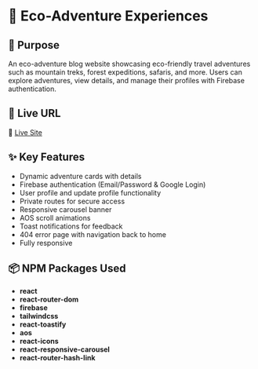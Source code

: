 # 🌿 Eco-Adventure Experiences  

## 📌 Purpose  
An eco-adventure blog website showcasing eco-friendly travel adventures such as mountain treks, forest expeditions, safaris, and more. Users can explore adventures, view details, and manage their profiles with Firebase authentication.  

## 🚀 Live URL  
🔗 [Live Site](https://your-live-site-link.com)  

## ✨ Key Features  
- Dynamic adventure cards with details  
- Firebase authentication (Email/Password & Google Login)  
- User profile and update profile functionality  
- Private routes for secure access  
- Responsive carousel banner  
- AOS scroll animations  
- Toast notifications for feedback  
- 404 error page with navigation back to home  
- Fully responsive 

## 📦 NPM Packages Used  
- **react**  
- **react-router-dom**  
- **firebase**  
- **tailwindcss**  
- **react-toastify**  
- **aos**  
- **react-icons**  
- **react-responsive-carousel**  
- **react-router-hash-link**  
